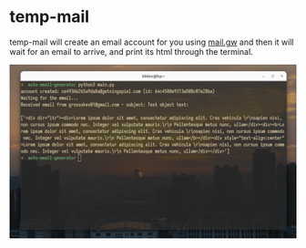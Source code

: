 # temp-mail

temp-mail will create an email account for you using [mail.gw](https://mail.gw)
and then it will wait for an email to arrive, and print its html through the 
terminal.

![Alt text](/screenshot.png?raw=true "Screenshot")